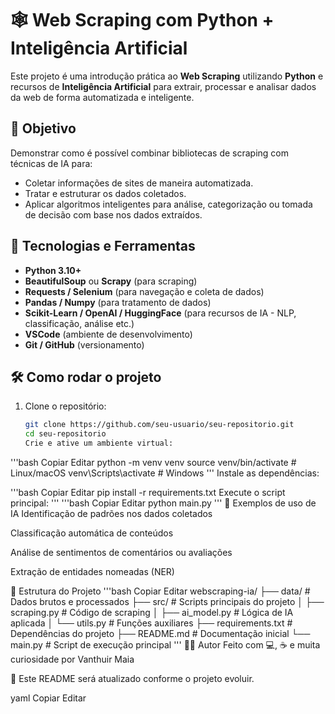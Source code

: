 # 🕸️ Web Scraping com Python + Inteligência Artificial

Este projeto é uma introdução prática ao **Web Scraping** utilizando **Python** e recursos de **Inteligência Artificial** para extrair, processar e analisar dados da web de forma automatizada e inteligente.

## 📌 Objetivo

Demonstrar como é possível combinar bibliotecas de scraping com técnicas de IA para:

- Coletar informações de sites de maneira automatizada.
- Tratar e estruturar os dados coletados.
- Aplicar algoritmos inteligentes para análise, categorização ou tomada de decisão com base nos dados extraídos.

## 🚀 Tecnologias e Ferramentas

- **Python 3.10+**
- **BeautifulSoup** ou **Scrapy** (para scraping)
- **Requests / Selenium** (para navegação e coleta de dados)
- **Pandas / Numpy** (para tratamento de dados)
- **Scikit-Learn / OpenAI / HuggingFace** (para recursos de IA - NLP, classificação, análise etc.)
- **VSCode** (ambiente de desenvolvimento)
- **Git / GitHub** (versionamento)

## 🛠️ Como rodar o projeto

1. Clone o repositório:
   ```bash
   git clone https://github.com/seu-usuario/seu-repositorio.git
   cd seu-repositorio
   Crie e ative um ambiente virtual:
   ```

'''bash
Copiar
Editar
python -m venv venv
source venv/bin/activate # Linux/macOS
venv\Scripts\activate # Windows
'''
Instale as dependências:

'''bash
Copiar
Editar
pip install -r requirements.txt
Execute o script principal:
'''
'''bash
Copiar
Editar
python main.py
'''
🧠 Exemplos de uso de IA
Identificação de padrões nos dados coletados

Classificação automática de conteúdos

Análise de sentimentos de comentários ou avaliações

Extração de entidades nomeadas (NER)

📁 Estrutura do Projeto
'''bash
Copiar
Editar
webscraping-ia/
├── data/ # Dados brutos e processados
├── src/ # Scripts principais do projeto
│ ├── scraping.py # Código de scraping
│ ├── ai_model.py # Lógica de IA aplicada
│ └── utils.py # Funções auxiliares
├── requirements.txt # Dependências do projeto
├── README.md # Documentação inicial
└── main.py # Script de execução principal
'''
👨‍💻 Autor
Feito com 💻, ☕ e muita curiosidade por Vanthuir Maia

📌 Este README será atualizado conforme o projeto evoluir.

yaml
Copiar
Editar
